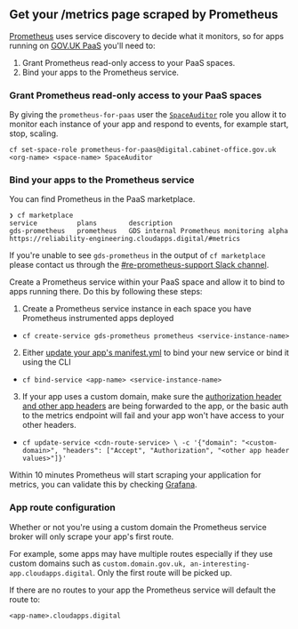 ## Get your /metrics page scraped by Prometheus

[Prometheus][] uses service discovery to decide what it monitors, so for apps running on [GOV.UK PaaS][] you'll need to:

1. Grant Prometheus read-only access to your PaaS spaces.
2. Bind your apps to the Prometheus service.

### Grant Prometheus read-only access to your PaaS spaces

By giving the `prometheus-for-paas` user the [`SpaceAuditor`][] role you allow it to monitor each instance of your app and respond to events, for example start, stop, scaling.

`cf set-space-role prometheus-for-paas@digital.cabinet-office.gov.uk <org-name> <space-name> SpaceAuditor`

### Bind your apps to the Prometheus service

You can find Prometheus in the PaaS marketplace.

```
❯ cf marketplace
service          plans        description
gds-prometheus   prometheus   GDS internal Prometheus monitoring alpha https://reliability-engineering.cloudapps.digital/#metrics
```

If you're unable to see `gds-prometheus` in the output of `cf marketplace` please contact us through the [#re-prometheus-support Slack channel].

Create a Prometheus service within your PaaS space and allow it to bind to apps running there. Do this by following these steps:

1. Create a Prometheus service instance in each space you have Prometheus instrumented apps deployed
  - `cf create-service gds-prometheus prometheus <service-instance-name>`
2. Either [update your app's manifest.yml] to bind your new service or bind it using the CLI
  - `cf bind-service <app-name> <service-instance-name>`
3. If your app uses a custom domain, make sure the [authorization header and other app headers][] are being forwarded to the app, or the basic auth to the metrics endpoint will fail and your app won't have access to your other headers.
  - `cf update-service <cdn-route-service> \
    -c '{"domain": "<custom-domain>", "headers": ["Accept", "Authorization", "<other app header values>"]}'`

Within 10 minutes Prometheus will start scraping your application for metrics, you can validate this by checking [Grafana][].

### App route configuration

Whether or not you're using a custom domain the Prometheus service broker will only scrape your app's first route.

For example, some apps may have multiple routes especially if they use custom domains such as `custom.domain.gov.uk, an-interesting-app.cloudapps.digital`. Only the first route will be picked up.

If there are no routes to your app the Prometheus service will default the route to:

`<app-name>.cloudapps.digital`

[authorization header and other app headers]: https://docs.cloud.service.gov.uk/deploying_services.html#forwarding-headers
[GOV.UK PaaS]: https://www.cloud.service.gov.uk/
[Grafana]: https://grafana-paas.cloudapps.digital
[Prometheus]: https://prometheus.io/
[#re-prometheus-support Slack channel]: https://gds.slack.com/messages/CAF5H4N4Q/
[`SpaceAuditor`]: https://docs.cloud.service.gov.uk/orgs_spaces_users.html#space-auditor
[update your app's manifest.yml]: https://docs.cloudfoundry.org/devguide/deploy-apps/manifest.html#services-block
